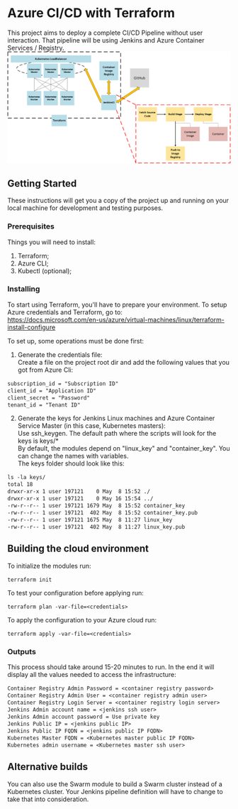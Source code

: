 # Azure CI/CD with Terraform  
This project aims to deploy a complete CI/CD Pipeline without user interaction. That pipeline will be using Jenkins and Azure Container Services / Registry.  
![Azure infrastructure example](docs/az_infra.png?raw=true)  
## Getting Started  
These instructions will get you a copy of the project up and running on your local machine for development and testing purposes.  
### Prerequisites  
Things you will need to install:  
1) Terraform;  
2) Azure CLI;  
3) Kubectl (optional);  
### Installing  
To start using Terraform, you'll have to prepare your environment. To setup Azure credentials and Terraform, go to:  
https://docs.microsoft.com/en-us/azure/virtual-machines/linux/terraform-install-configure  

To set up, some operations must be done first:  
1) Generate the credentials file:  
Create a file on the project root dir and add the following values that you got from Azure Cli:  
```
subscription_id = "Subscription ID"  
client_id = "Application ID"  
client_secret = "Password"  
tenant_id = "Tenant ID"  
```
2) Generate the keys for Jenkins Linux machines and Azure Container Service Master (in this case, Kubernetes masters):  
Use ssh_keygen. The default path where the scripts will look for the keys is keys/*  
By default, the modules depend on "linux_key" and "container_key". You can change the names with variables.  
The keys folder should look like this:
```
ls -la keys/
total 18
drwxr-xr-x 1 user 197121    0 May  8 15:52 ./
drwxr-xr-x 1 user 197121    0 May 16 15:54 ../
-rw-r--r-- 1 user 197121 1679 May  8 15:52 container_key
-rw-r--r-- 1 user 197121  402 May  8 15:52 container_key.pub
-rw-r--r-- 1 user 197121 1675 May  8 11:27 linux_key
-rw-r--r-- 1 user 197121  402 May  8 11:27 linux_key.pub
```
## Building the cloud environment
To initialize the modules run:
```
terraform init
```
To test your configuration before applying run:
```
terraform plan -var-file=<credentials>
```
To apply the configuration to your Azure cloud run:
```
terraform apply -var-file=<credentials>
```
### Outputs
This process should take around 15-20 minutes to run. In the end it will display all the values needed to access the infrastructure:  
```
Container Registry Admin Password = <container registry password>  
Container Registry Admin User = <container registry admin user>  
Container Registry Login Server = <container registry login server>  
Jenkins Admin account name = <jenkins ssh user>  
Jenkins Admin account password = Use private key  
Jenkins Public IP = <jenkins public IP>  
Jenkins Public IP FQDN = <jenkins public IP FQDN>  
Kubernetes Master FQDN = <Kubernetes master public IP FQDN>  
Kubernetes admin username = <Kubernetes master ssh user>  
```
## Alternative builds
You can also use the Swarm module to build a Swarm cluster instead of a Kubernetes cluster. Your Jenkins pipeline definition will have to change to take that into consideration.
